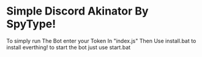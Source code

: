 # Simple Discord Akinator By SpyType!
To simply run The Bot enter your Token In "index.js"
Then Use install.bat to install everthing!
to start the bot just use start.bat
